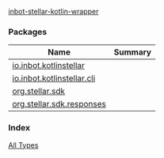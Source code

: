 [inbot-stellar-kotlin-wrapper](./index.md)

### Packages

| Name | Summary |
|---|---|
| [io.inbot.kotlinstellar](io.inbot.kotlinstellar/index.md) |  |
| [io.inbot.kotlinstellar.cli](io.inbot.kotlinstellar.cli/index.md) |  |
| [org.stellar.sdk](org.stellar.sdk/index.md) |  |
| [org.stellar.sdk.responses](org.stellar.sdk.responses/index.md) |  |

### Index

[All Types](alltypes/index.md)